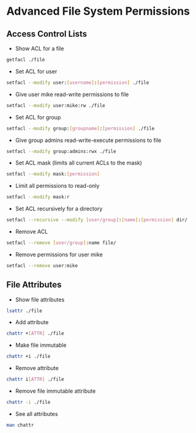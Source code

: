 # Advanced File System Permissions

## Access Control Lists

- Show ACL for a file
```bash
getfacl ./file
```

- Set ACL for user
```bash
setfacl --modify user:[username]:[permission] ./file
```

- Give user mike read-write permissions to file
```bash
setfacl --modify user:mike:rw ./file
```

- Set ACL for group
```bash
setfacl --modify group:[groupname]:[permission] ./file
```

- Give group admins read-write-execute permissions to file
```bash
setfacl --modify group:admins:rwx ./file
```

- Set ACL mask (limits all current ACLs to the mask)
```bash
setfacl --modify mask:[permission]
```

- Limit all permissions to read-only
```bash
setfacl --modify mask:r
```

- Set ACL recursively for a directory
```bash
setfacl --recursive --modify [user/group]:[name]:[permission] dir/
```

- Remove ACL
```bash
setfacl --remove [user/group]:name file/
```

- Remove permissions for user mike
```bash
setfacl --remove user:mike
```

## File Attributes

- Show file attributes
```bash
lsattr ./file
```

- Add attribute
```bash
chattr +[ATTR] ./file
```

- Make file immutable
```bash
chattr +i ./file
```

- Remove attribute
```bash
chattr i[ATTR] ./file
```

- Remove file immutable attribute
```bash
chattr -i ./file
```

- See all attributes
```bash
man chattr
```

